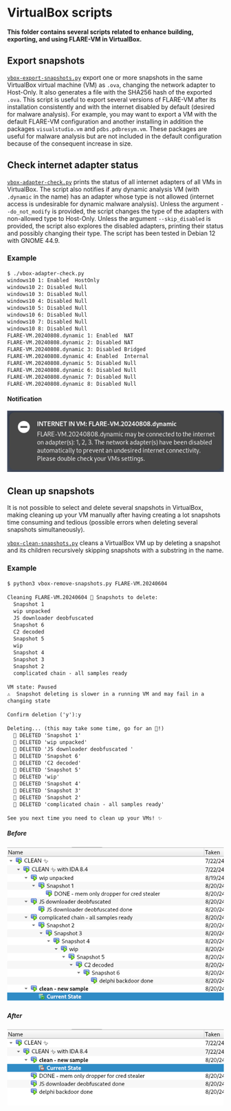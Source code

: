 # VirtualBox scripts

**This folder contains several scripts related to enhance building, exporting, and using FLARE-VM in VirtualBox.**

## Export snapshots

[`vbox-export-snapshots.py`](vbox-export-snapshots.py) export one or more snapshots in the same VirtualBox virtual machine (VM) as `.ova`, changing the network adapter to Host-Only.
It also generates a file with the SHA256 hash of the exported `.ova`.
This script is useful to export several versions of FLARE-VM after its installation consistently and with the internet disabled by default (desired for malware analysis).
For example, you may want to export a VM with the default FLARE-VM configuration and another installing in addition the packages `visualstudio.vm` and `pdbs.pdbresym.vm`.
These packages are useful for malware analysis but are not included in the default configuration because of the consequent increase in size.


## Check internet adapter status

[`vbox-adapter-check.py`](vbox-adapter-check.py) prints the status of all internet adapters of all VMs in VirtualBox.
The script also notifies if any dynamic analysis VM (with `.dynamic` in the name) has an adapter whose type is not allowed (internet access is undesirable for dynamic malware analysis).
Unless the argument `--do_not_modify` is provided, the script changes the type of the adapters with non-allowed type to Host-Only.
Unless the argument `--skip_disabled` is provided, the script also explores the disabled adapters, printing their status and possibly changing their type.
The script has been tested in Debian 12 with GNOME 44.9.

### Example

```
$ ./vbox-adapter-check.py
windows10 1: Enabled  HostOnly
windows10 2: Disabled Null
windows10 3: Disabled Null
windows10 4: Disabled Null
windows10 5: Disabled Null
windows10 6: Disabled Null
windows10 7: Disabled Null
windows10 8: Disabled Null
FLARE-VM.20240808.dynamic 1: Enabled  NAT
FLARE-VM.20240808.dynamic 2: Disabled NAT
FLARE-VM.20240808.dynamic 3: Disabled Bridged
FLARE-VM.20240808.dynamic 4: Enabled  Internal
FLARE-VM.20240808.dynamic 5: Disabled Null
FLARE-VM.20240808.dynamic 6: Disabled Null
FLARE-VM.20240808.dynamic 7: Disabled Null
FLARE-VM.20240808.dynamic 8: Disabled Null
```

#### Notification

![Notification](../Images/vbox-adapter-check_notification.png)


## Clean up snapshots

It is not possible to select and delete several snapshots in VirtualBox, making cleaning up your VM manually after having creating a lot snapshots time consuming and tedious (possible errors when deleting several snapshots simultaneously).

[`vbox-clean-snapshots.py`](vbox-clean-snapshots.py) cleans a VirtualBox VM up by deleting a snapshot and its children recursively skipping snapshots with a substring in the name.

### Example

```
$ python3 vbox-remove-snapshots.py FLARE-VM.20240604

Cleaning FLARE-VM.20240604 🫧 Snapshots to delete:
  Snapshot 1
  wip unpacked
  JS downloader deobfuscated 
  Snapshot 6
  C2 decoded
  Snapshot 5
  wip
  Snapshot 4
  Snapshot 3
  Snapshot 2
  complicated chain - all samples ready

VM state: Paused
⚠️  Snapshot deleting is slower in a running VM and may fail in a changing state

Confirm deletion ('y'):y

Deleting... (this may take some time, go for an 🍦!)
  🫧 DELETED 'Snapshot 1'
  🫧 DELETED 'wip unpacked'
  🫧 DELETED 'JS downloader deobfuscated '
  🫧 DELETED 'Snapshot 6'
  🫧 DELETED 'C2 decoded'
  🫧 DELETED 'Snapshot 5'
  🫧 DELETED 'wip'
  🫧 DELETED 'Snapshot 4'
  🫧 DELETED 'Snapshot 3'
  🫧 DELETED 'Snapshot 2'
  🫧 DELETED 'complicated chain - all samples ready'

See you next time you need to clean up your VMs! ✨

```

##### Before


![Before](../Images/vbox-remove_snapshots_before.png)

##### After

![After](../Images/vbox-remove_snapshots_after.png)

